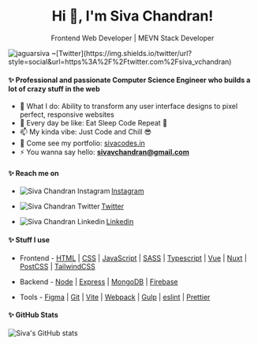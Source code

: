 
<h1 align="center"> Hi 👋, I'm Siva Chandran! </h1>

<p align="center"> Frontend Web Developer | MEVN Stack Developer </p>

 <img src="https://komarev.com/ghpvc/?username=jaguarsiva&label=Profile%20views&color=129e00&style=plastic" alt="jaguarsiva" />
 ~[Twitter](https://img.shields.io/twitter/url?style=social&url=https%3A%2F%2Ftwitter.com%2Fsiva_vchandran)

#### ✨ Professional and passionate Computer Science Engineer who builds a lot of crazy stuff in the web

-   🌱 What I do: Ability to transform any user interface designs to pixel perfect, responsive websites
-   💬 Every day be like: Eat Sleep Code Repeat 🔁
-   📫 My kinda vibe: Just Code and Chill 😎
-   🔭 Come see my portfolio: [sivacodes.in](https://sivacodes.in)
-   ⚡ You wanna say hello: **sivavchandran@gmail.com**

#### ✨ Reach me on

- [<img align="left" src="https://jaguarsiva.github.io/jaguarsiva/images/instagram.png" alt="Siva Chandran Instagram" /> Instagram](https://www.instagram.com/siva_vchandran/)

- [<img align="left" src="https://jaguarsiva.github.io/jaguarsiva/images/twitter.png" alt="Siva Chandran Twitter" /> Twitter](https://twitter.com/siva_vchandran)

- [<img align="left" src="https://jaguarsiva.github.io/jaguarsiva/images/linkedin.png" alt="Siva Chandran Linkedin" /> Linkedin](https://www.linkedin.com/in/sivavchandran/)


#### ✨ Stuff I use

-   Frontend -
    [HTML](https://www.w3schools.com/html/) |
    [CSS](https://www.w3schools.com/css/) |
    [JavaScript](https://www.w3schools.com/js/) |
    [SASS](https://sass-lang.com/) |
    [Typescript](https://www.typescriptlang.org/) |
    [Vue](https://vuejs.org/) |
    [Nuxt](nuxtjs.org) |
    [PostCSS](https://postcss.org/) |
    [TailwindCSS](https://tailwindcss.com/)

-   Backend -
    [Node](https://nodejs.org/en/) |
    [Express](https://expressjs.com/) |
    [MongoDB](https://www.mongodb.com/) |
    [Firebase](https://firebase.google.com/)

-   Tools -
    [Figma](https://www.figma.com/) |
    [Git](https://git-scm.com/) |
    [Vite](https://vitejs.dev/) |
    [Webpack](https://webpack.js.org/) |
    [Gulp](https://gulpjs.com/) |
    [eslint](https://eslint.org/) |
    [Prettier](https://prettier.io/)

#### ✨ GitHub Stats

![Siva's GitHub stats](https://github-readme-stats.vercel.app/api?username=jaguarsiva&count_private=true)

<!--
**jaguarsiva/jaguarsiva** is a ✨ _special_ ✨ repository because its `README.md` (this file) appears on your GitHub profile.

Here are some ideas to get you started:

- 🔭 I’m currently working on ...
- 🌱 I’m currently learning ...
- 👯 I’m looking to collaborate on ...
- 🤔 I’m looking for help with ...
- 💬 Ask me about ...
- 📫 How to reach me: ...
- 😄 Pronouns: ...
- ⚡ Fun fact: ...
-->
